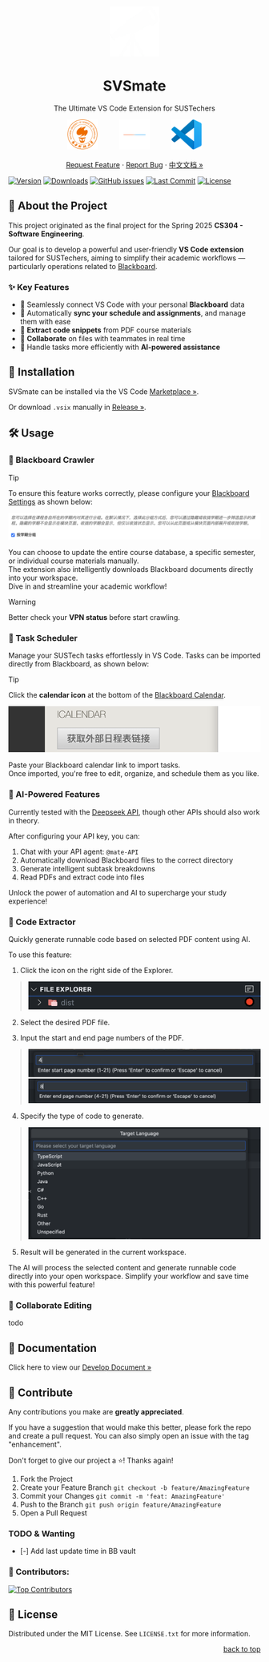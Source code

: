 <br />
<div align="center">
  <a href="https://github.com/naivecynics/SVSmate">
    <img src="media/telescope.png" alt="Logo" width="100" height="100">
  </a>

  <h1 align="center">SVSmate</h1>

  <p align="center">
    The Ultimate VS Code Extension for SUSTechers
    <br />
    <div style="text-align: center;">
        <img src="media/sustech.png" alt="SUSTech" width="60" style="margin: 0 40px;" />
        <img src="media/separator.png" alt="separator" width="60" />
        <img src="media/vscode.png" alt="VS Code" width="60" style="margin: 0 40px;" />
    </div>
    <br />
    <a href="https://github.com/naivecynics/SVSmate/issues/new?labels=enhancement&template=feature-request---.md">Request Feature</a>
    &middot;
    <a href="https://github.com/naivecynics/SVSmate/issues/new?labels=bug&template=bug-report---.md">Report Bug</a>
    &middot;
    <a href="https://github.com/naivecynics/SVSmate/">中文文档 »</a>
  </p>
</div>


[![Version](https://img.shields.io/visual-studio-marketplace/v/naivecynics.svsmate?style=flat-square)](https://marketplace.visualstudio.com/items?itemName=naivecynics.svsmate)
[![Downloads](https://img.shields.io/visual-studio-marketplace/d/naivecynics.svsmate?style=flat-square)](https://marketplace.visualstudio.com/items?itemName=naivecynics.svsmate)
[![GitHub issues](https://img.shields.io/github/issues/naivecynics/SVSmate?style=flat-square)](https://github.com/naivecynics/SVSmate/issues)
[![Last Commit](https://img.shields.io/github/last-commit/naivecynics/SVSmate?style=flat-square)](https://github.com/naivecynics/SVSmate/commits/main)
[![License](https://img.shields.io/github/license/naivecynics/SVSmate?style=flat-square)](https://github.com/naivecynics/SVSmate/blob/main/LICENSE)

## 🚀 About the Project

This project originated as the final project for the Spring 2025 **CS304 - Software Engineering**.  

Our goal is to develop a powerful and user-friendly **VS Code extension** tailored for SUSTechers, aiming to simplify their academic workflows — particularly operations related to [Blackboard](https://bb.sustech.edu.cn/webapps/portal/execute/tabs/tabAction?tab_tab_group_id=_1_1).

### ✨ Key Features

- 🔗 Seamlessly connect VS Code with your personal **Blackboard** data  
- 📅 Automatically **sync your schedule and assignments**, and manage them with ease  
- 📄 **Extract code snippets** from PDF course materials  
- 🤝 **Collaborate** on files with teammates in real time  
- 🤖 Handle tasks more efficiently with **AI-powered assistance**

## 💾 Installation

SVSmate can be installed via the VS Code [Marketplace »](https://marketplace.visualstudio.com/items?itemName=vscodevim.vim).

Or download `.vsix` manually in [Release »](https://github.com/naivecynics/SVSmate/releases).

## 🛠️ Usage

### 🔗 Blackboard Crawler

> [!TIP]
> To ensure this feature works correctly, please configure your [Blackboard Settings](https://bb.sustech.edu.cn/webapps/portal/execute/tabs/tabAction?tab_tab_group_id=_1_1&forwardUrl=edit_module/_3_1/bbcourseorg?cmd%3Dedit&recallUrl=/webapps/portal/execute/tabs/tabAction?tab_tab_group_id%3D_1_1x) as shown below:  
>
> ![bb-setting](./media/bb-setting.png)

You can choose to update the entire course database, a specific semester, or individual course materials manually.  
The extension also intelligently downloads Blackboard documents directly into your workspace.  
Dive in and streamline your academic workflow!

> [!WARNING]
> Better check your **VPN status** before start crawling.


### 📅 Task Scheduler

Manage your SUSTech tasks effortlessly in VS Code. Tasks can be imported directly from Blackboard, as shown below:

> [!TIP]
> Click the **calendar icon** at the bottom of the [Blackboard Calendar](https://bb.sustech.edu.cn/webapps/bb-social-learning-BBLEARN/execute/mybb?cmd=display&toolId=calendar-mybb_____calendar-tool).  
>
> ![bb-ics](./media/bb-ics.png)

Paste your Blackboard calendar link to import tasks.  
Once imported, you're free to edit, organize, and schedule them as you like.

### 🤖 AI-Powered Features

Currently tested with the [Deepseek API](https://platform.deepseek.com/api_keys), though other APIs should also work in theory.

After configuring your API key, you can:

1. Chat with your API agent: `@mate-API`
2. Automatically download Blackboard files to the correct directory
3. Generate intelligent subtask breakdowns
4. Read PDFs and extract code into files

Unlock the power of automation and AI to supercharge your study experience!

### 📄 Code Extractor

Quickly generate runnable code based on selected PDF content using AI.

To use this feature:

1. Click the icon on the right side of the Explorer.

> ![bb-ics](./media/bb-pdf-1.png)

2. Select the desired PDF file.

3. Input the start and end page numbers of the PDF.

> ![bb-ics](./media/bb-pdf-3.png)
> ![bb-ics](./media/bb-pdf-4.png)

4. Specify the type of code to generate.

> ![bb-ics](./media/bb-pdf-5.png)

5. Result will be generated in the current workspace.


The AI will process the selected content and generate runnable code directly into your open workspace. Simplify your workflow and save time with this powerful feature!



### 🤝 Collaborate Editing

todo

## 📖 Documentation

Click here to view our [Develop Document »](https://naivecynics.github.io/SVSmate/)

## 💬 Contribute

Any contributions you make are **greatly appreciated**.

If you have a suggestion that would make this better, please fork the repo and create a pull request. You can also simply open an issue with the tag "enhancement".

Don't forget to give our project a ⭐️! Thanks again!

1. Fork the Project
2. Create your Feature Branch 
```git checkout -b feature/AmazingFeature```
3. Commit your Changes
```git commit -m 'feat: AmazingFeature'```
4. Push to the Branch
```git push origin feature/AmazingFeature```
5. Open a Pull Request

### TODO & Wanting

- [-] Add last update time in BB vault

### 👥 Contributors:

<a href="https://github.com/naivecynics/SVSmate/graphs/contributors">
  <img src="https://contrib.rocks/image?repo=naivecynics/SVSmate" alt="Top Contributors" />
</a>

## 📜 License

Distributed under the MIT License. See `LICENSE.txt` for more information.

<p align="right"><a href="#readme-top">back to top</a></p>

